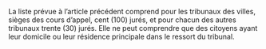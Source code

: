 La liste prévue à l’article précédent comprend pour les tribunaux des villes, sièges des cours d’appel, cent (100) jurés, et pour chacun des autres tribunaux trente (30) jurés.
Elle ne peut comprendre que des citoyens ayant leur domicile ou leur résidence principale dans le ressort du tribunal.